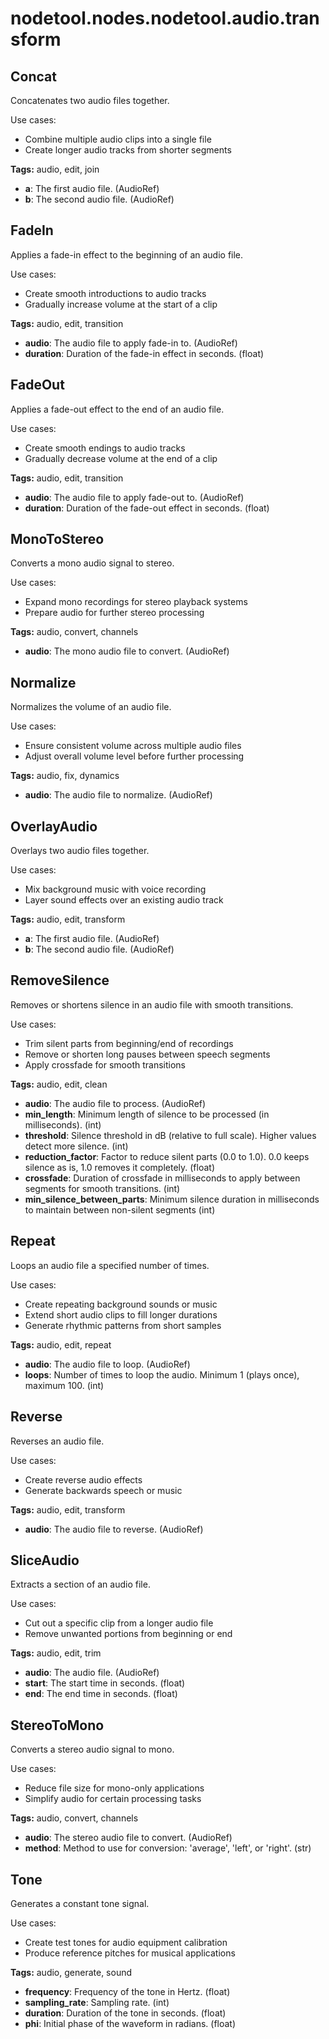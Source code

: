 # nodetool.nodes.nodetool.audio.transform

## Concat

Concatenates two audio files together.

Use cases:
- Combine multiple audio clips into a single file
- Create longer audio tracks from shorter segments

**Tags:** audio, edit, join

- **a**: The first audio file. (AudioRef)
- **b**: The second audio file. (AudioRef)

## FadeIn

Applies a fade-in effect to the beginning of an audio file.

Use cases:
- Create smooth introductions to audio tracks
- Gradually increase volume at the start of a clip

**Tags:** audio, edit, transition

- **audio**: The audio file to apply fade-in to. (AudioRef)
- **duration**: Duration of the fade-in effect in seconds. (float)

## FadeOut

Applies a fade-out effect to the end of an audio file.

Use cases:
- Create smooth endings to audio tracks
- Gradually decrease volume at the end of a clip

**Tags:** audio, edit, transition

- **audio**: The audio file to apply fade-out to. (AudioRef)
- **duration**: Duration of the fade-out effect in seconds. (float)

## MonoToStereo

Converts a mono audio signal to stereo.

Use cases:
- Expand mono recordings for stereo playback systems
- Prepare audio for further stereo processing

**Tags:** audio, convert, channels

- **audio**: The mono audio file to convert. (AudioRef)

## Normalize

Normalizes the volume of an audio file.

Use cases:
- Ensure consistent volume across multiple audio files
- Adjust overall volume level before further processing

**Tags:** audio, fix, dynamics

- **audio**: The audio file to normalize. (AudioRef)

## OverlayAudio

Overlays two audio files together.

Use cases:
- Mix background music with voice recording
- Layer sound effects over an existing audio track

**Tags:** audio, edit, transform

- **a**: The first audio file. (AudioRef)
- **b**: The second audio file. (AudioRef)

## RemoveSilence

Removes or shortens silence in an audio file with smooth transitions.

Use cases:
- Trim silent parts from beginning/end of recordings
- Remove or shorten long pauses between speech segments
- Apply crossfade for smooth transitions

**Tags:** audio, edit, clean

- **audio**: The audio file to process. (AudioRef)
- **min_length**: Minimum length of silence to be processed (in milliseconds). (int)
- **threshold**: Silence threshold in dB (relative to full scale). Higher values detect more silence. (int)
- **reduction_factor**: Factor to reduce silent parts (0.0 to 1.0). 0.0 keeps silence as is, 1.0 removes it completely. (float)
- **crossfade**: Duration of crossfade in milliseconds to apply between segments for smooth transitions. (int)
- **min_silence_between_parts**: Minimum silence duration in milliseconds to maintain between non-silent segments (int)

## Repeat

Loops an audio file a specified number of times.

Use cases:
- Create repeating background sounds or music
- Extend short audio clips to fill longer durations
- Generate rhythmic patterns from short samples

**Tags:** audio, edit, repeat

- **audio**: The audio file to loop. (AudioRef)
- **loops**: Number of times to loop the audio. Minimum 1 (plays once), maximum 100. (int)

## Reverse

Reverses an audio file.

Use cases:
- Create reverse audio effects
- Generate backwards speech or music

**Tags:** audio, edit, transform

- **audio**: The audio file to reverse. (AudioRef)

## SliceAudio

Extracts a section of an audio file.

Use cases:
- Cut out a specific clip from a longer audio file
- Remove unwanted portions from beginning or end

**Tags:** audio, edit, trim

- **audio**: The audio file. (AudioRef)
- **start**: The start time in seconds. (float)
- **end**: The end time in seconds. (float)

## StereoToMono

Converts a stereo audio signal to mono.

Use cases:
- Reduce file size for mono-only applications
- Simplify audio for certain processing tasks

**Tags:** audio, convert, channels

- **audio**: The stereo audio file to convert. (AudioRef)
- **method**: Method to use for conversion: 'average', 'left', or 'right'. (str)

## Tone

Generates a constant tone signal.

Use cases:
- Create test tones for audio equipment calibration
- Produce reference pitches for musical applications

**Tags:** audio, generate, sound

- **frequency**: Frequency of the tone in Hertz. (float)
- **sampling_rate**: Sampling rate. (int)
- **duration**: Duration of the tone in seconds. (float)
- **phi**: Initial phase of the waveform in radians. (float)

